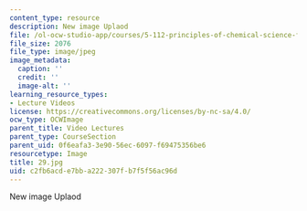 ```yaml
---
content_type: resource
description: New image Uplaod
file: /ol-ocw-studio-app/courses/5-112-principles-of-chemical-science-fall-2005/c2fb6acde7bba222307fb7f5f56ac96d_29.jpg
file_size: 2076
file_type: image/jpeg
image_metadata:
  caption: ''
  credit: ''
  image-alt: ''
learning_resource_types:
- Lecture Videos
license: https://creativecommons.org/licenses/by-nc-sa/4.0/
ocw_type: OCWImage
parent_title: Video Lectures
parent_type: CourseSection
parent_uid: 0f6eafa3-3e90-56ec-6097-f69475356be6
resourcetype: Image
title: 29.jpg
uid: c2fb6acd-e7bb-a222-307f-b7f5f56ac96d
---
```

New image Uplaod